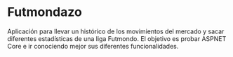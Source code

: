 # Futmondazo
Aplicación para llevar un histórico de los movimientos del mercado y sacar diferentes estadísticas de una liga Futmondo. El objetivo es probar ASPNET Core e ir conociendo mejor sus diferentes funcionalidades.
